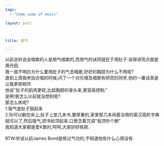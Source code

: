 ```yaml
--- 
tags: 
  - "Come some of music"

layout: post



title: 练气

---
```

<div id="msgcns!5F971C000415D85F!627" class="bvMsg">
<div>以前总听说会唱歌的人是用气唱歌的,而用气的诀窍就在于用肚子.说得讲究点就是用丹田.</div>
<div>我一直不明白为什么要用肚子的气去唱歌,好好的胸腔为什么不用呢?</div>
<div>直到上周我参加合唱的时候,问了一个对乐理及唱歌有研究的同学,他的一番话真是让我茅厕顿开.</div>
<div>他说"肚子的肌肉更软,比起胸腔的骨头来,更容易控制."</div>
<div>是啊!我怎么以前就没想到呢?</div>
<div>那怎么练呢?</div>
<div>1.吸气是肚子鼓起来</div>
<div>2.你可以躺在床上,肚子上垫几本书,要厚重的,家里那几本闲着没用的英汉高阶字典就可以了,然后吸气,把书给顶起来.口里念着咒语"我顶你个肺"</div>
<div>我知道大家都是爱K歌的,呵呵,大家好好练把.</div>
<div> </div>
<div>BTW:听说以前James Bond是练过气功的,不知道他有什么心得没有.</div>
<div> </div>
</div>

